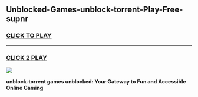 
## Unblocked-Games-unblock-torrent-Play-Free-supnr
<h3>
<a href="https://premium76.site?title=unblock-torrent&ref=10A">CLICK TO PLAY</a></h3>
<hr>

<h3>
<a href="https://premium76.site?title=unblock-torrent&ref=10A">CLICK 2 PLAY</a>
  
</h3>

<a href="https://premium76.site?title=unblock-torrent&ref=10A"><img src="https://clearcache.store/games.png"></a>


**unblock-torrent games unblocked: Your Gateway to Fun and Accessible Online Gaming**
